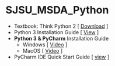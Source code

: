 # SJSU_MSDA_Python
* Textbook: Think Python 2 [ [Download](http://greenteapress.com/thinkpython2/thinkpython2.pdf) ]
* Python 3 Installation Guide [ [View](https://www.ics.uci.edu/~pattis/common/handouts/pythoneclipsejava/python.html) ]
* **Python 3 & PyCharm** Installation Guide
  * Windows [ [Video](https://www.youtube.com/watch?v=puBXxzcWJIQ) ] 
  * MacOS   [ [Video](https://www.youtube.com/watch?v=oyzH4M6X6F4) ]
* PyCharm IDE Quick Start Guide [ [view](https://www.jetbrains.com/help/pycharm/quick-start-guide.html) ]
